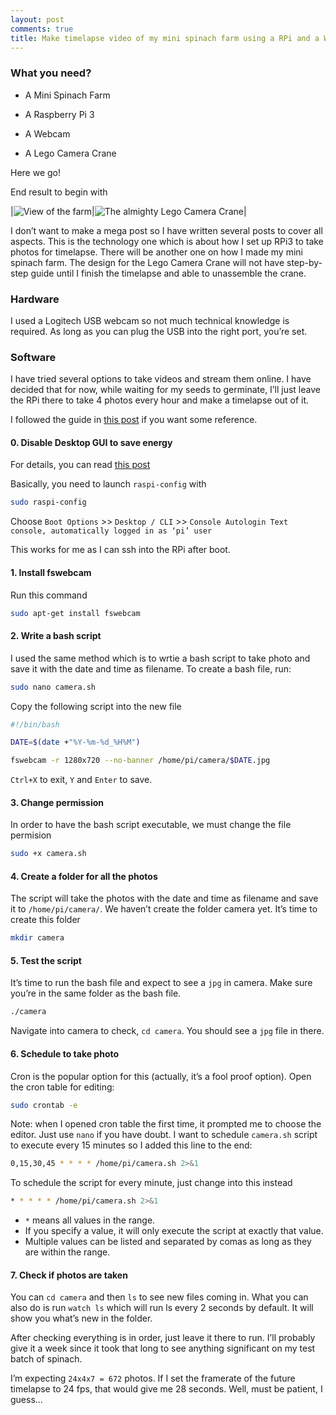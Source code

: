 ```yaml
---
layout: post
comments: true
title: Make timelapse video of my mini spinach farm using a RPi and a Webcam
---
```



### What you need?

+ A Mini Spinach Farm

+ A Raspberry Pi 3

+ A Webcam

+ A Lego Camera Crane

Here we go!

End result to begin with

|![View of the farm](/assets/20170709-farmview.jpg)|![The almighty Lego Camera Crane](/assets/20170709-legocrane.jpg)|

I don’t want to make a mega post so I have written several posts to cover all aspects. This is the technology one which is about how I set up RPi3 to take photos for timelapse. There will be another one on how I made my mini spinach farm. The design for the Lego Camera Crane will not have step-by-step guide until I finish the timelapse and able to unassemble the crane.

<!--excerpt-->

### Hardware

I used a Logitech USB webcam so not much technical knowledge is required. As long as you can plug the USB into the right port, you’re set.

### Software

I have tried several options to take videos and stream them online. I have decided that for now, while waiting for my seeds to germinate, I’ll just leave the RPi there to take 4 photos every hour and make a timelapse out of it.

I followed the guide in [this post](https://github.com/raspberrypilearning/webcam-timelapse-setup/blob/master/worksheet.md) if you want some reference.

#### 0. Disable Desktop GUI to save energy
For details, you can read [this post](http://ask.xmodulo.com/disable-desktop-gui-raspberry-pi.html)

Basically, you need to launch `raspi-config` with

```bash
sudo raspi-config
```

Choose `Boot Options` >> `Desktop / CLI` >> `Console Autologin Text console, automatically logged in as ‘pi’ user`

This works for me as I can ssh into the RPi after boot.

#### 1. Install fswebcam

Run this command

```bash
sudo apt-get install fswebcam
```

#### 2. Write a bash script
I used the same method which is to wrtie a bash script to take photo and save it with the date and time as filename. To create a bash file, run:

```bash
sudo nano camera.sh
```


Copy the following script into the new file

```bash
#!/bin/bash

DATE=$(date +"%Y-%m-%d_%H%M")

fswebcam -r 1280x720 --no-banner /home/pi/camera/$DATE.jpg
```

`Ctrl+X` to exit, `Y` and `Enter` to save.

#### 3. Change permission
In order to have the bash script executable, we must change the file permision

```bash
sudo +x camera.sh
```

#### 4. Create a folder for all the photos

The script will take the photos with the date and time as filename and save it to `/home/pi/camera/`. We haven’t create the folder camera yet. It’s time to create this folder

```bash
mkdir camera
```

#### 5. Test the script
It’s time to run the bash file and expect to see a `jpg` in camera. Make sure you’re in the same folder as the bash file.

```bash
./camera
```

Navigate into camera to check, `cd camera`. You should see a `jpg` file in there.

#### 6. Schedule to take photo
Cron is the popular option for this (actually, it’s a fool proof option). Open the cron table for editing:

```bash
sudo crontab -e
```

Note: when I opened cron table the first time, it prompted me to choose the editor. Just use `nano` if you have doubt.
I want to schedule `camera.sh` script to execute every 15 minutes so I added this line to the end:

```bash
0,15,30,45 * * * * /home/pi/camera.sh 2>&1
```

To schedule the script for every minute, just change into this instead

```bash
* * * * * /home/pi/camera.sh 2>&1
```

+ `*` means all values in the range.
+ If you specify a value, it will only execute the script at exactly that value.
+ Multiple values can be listed and separated by comas as long as they are within the range.

#### 7. Check if photos are taken
You can `cd camera` and then `ls` to see new files coming in. What you can also do is run `watch ls` which will run ls every 2 seconds by default. It will show you what’s new in the folder.

After checking everything is in order, just leave it there to run. I’ll probably give it a week since it took that long to see anything significant on my test batch of spinach.

I’m expecting `24x4x7 = 672` photos. If I set the framerate of the future timelapse to 24 fps, that would give me 28 seconds. Well, must be patient, I guess...


